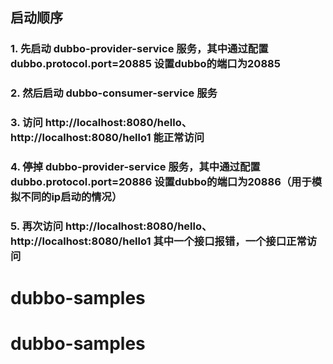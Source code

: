 
## 启动顺序
### 1. 先启动 dubbo-provider-service 服务，其中通过配置 dubbo.protocol.port=20885 设置dubbo的端口为20885
### 2. 然后启动 dubbo-consumer-service 服务
### 3. 访问 http://localhost:8080/hello、http://localhost:8080/hello1 能正常访问
### 4. 停掉 dubbo-provider-service 服务，其中通过配置 dubbo.protocol.port=20886 设置dubbo的端口为20886（用于模拟不同的ip启动的情况）
### 5. 再次访问 http://localhost:8080/hello、http://localhost:8080/hello1 其中一个接口报错，一个接口正常访问
# dubbo-samples
# dubbo-samples
